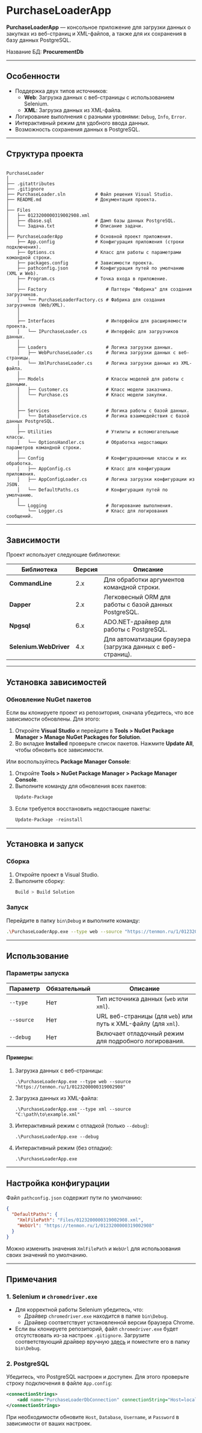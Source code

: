 ﻿# PurchaseLoaderApp

**PurchaseLoaderApp** — консольное приложение для загрузки данных о закупках из веб-страниц и XML-файлов, а также для их сохранения в базу данных PostgreSQL. 

Название БД: **ProcurementDb** 

---

## Особенности

- Поддержка двух типов источников:
  - **Web**: Загрузка данных с веб-страницы с использованием Selenium.
  - **XML**: Загрузка данных из XML-файла.
- Логирование выполнения с разными уровнями: `Debug`, `Info`, `Error`.
- Интерактивный режим для удобного ввода данных.
- Возможность сохранения данных в PostgreSQL.

---

## Структура проекта

```

PurchaseLoader
│
├── .gitattributes              
├── .gitignore              
├── PurchaseLoader.sln           # Файл решения Visual Studio.
├── README.md                    # Документация проекта.
│
├── Files                     
│   ├── 0123200000319002908.xml 
│   ├── dbase.sql                # Дамп базы данных PostgreSQL.
│   └── Задача.txt               # Описание задачи.
│
├── PurchaseLoaderApp            # Основной проект приложения.
    ├── App.config               # Конфигурация приложения (строки подключения).
    ├── Options.cs               # Класс для работы с параметрами командной строки.
    ├── packages.config          # Зависимости проекта.
    ├── pathconfig.json          # Конфигурация путей по умолчанию (XML и Web).
    ├── Program.cs               # Точка входа в приложение.
    │
    ├── Factory                      # Паттерн "Фабрика" для создания загрузчиков.
    │   └── PurchaseLoaderFactory.cs # Фабрика для создания загрузчиков (Web/XML).
    │
    │
    ├── Interfaces                   # Интерфейсы для расширяемости проекта.
    │   └── IPurchaseLoader.cs       # Интерфейс для загрузчиков данных.
    │
    ├── Loaders                      # Логика загрузки данных.
    │   ├── WebPurchaseLoader.cs     # Логика загрузки данных с веб-страницы.
    │   └── XmlPurchaseLoader.cs     # Логика загрузки данных из XML-файла.
    │
    ├── Models                       # Классы моделей для работы с данными.
    │   ├── Customer.cs              # Класс модели заказчика.
    │   └── Purchase.cs              # Класс модели закупки.
    │
    │
    ├── Services                     # Логика работы с базой данных.
    │   └── DatabaseService.cs       # Логика взаимодействия с базой данных PostgreSQL.
    │
    ├── Utilities                    # Утилиты и вспомогательные классы.
    │   └── OptionsHandler.cs        # Обработка недостающих параметров командной строки.
    │
    ├── Config                       # Конфигурационные классы и их обработка.
    │   ├── AppConfig.cs             # Класс для конфигурации приложения.
    │   ├── AppConfigLoader.cs       # Логика загрузки конфигурации из JSON.
    │   └── DefaultPaths.cs          # Конфигурация путей по умолчанию.
    │
    └── Logging                      # Логирование выполнения.
        └── Logger.cs                # Класс для логирования сообщений.

```

---

## Зависимости

Проект использует следующие библиотеки:

| **Библиотека**                     | **Версия**     | **Описание**                                                  |
|------------------------------------|----------------|--------------------------------------------------------------|
| **CommandLine**                    | 2.x            | Для обработки аргументов командной строки.                  |
| **Dapper**                         | 2.x            | Легковесный ORM для работы с базой данных PostgreSQL.        |
| **Npgsql**                         | 6.x            | ADO.NET-драйвер для работы с PostgreSQL.                     |
| **Selenium.WebDriver**             | 4.x            | Для автоматизации браузера (загрузка данных с веб-страниц).  |

---

## Установка зависимостей

### Обновление NuGet пакетов
Если вы клонируете проект из репозитория, сначала убедитесь, что все зависимости обновлены. Для этого:

1. Откройте **Visual Studio** и перейдите в **Tools > NuGet Package Manager > Manage NuGet Packages for Solution**.
2. Во вкладке **Installed** проверьте список пакетов. Нажмите **Update All**, чтобы обновить все зависимости.

Или воспользуйтесь **Package Manager Console**:

1. Откройте **Tools > NuGet Package Manager > Package Manager Console**.
2. Выполните команду для обновления всех пакетов:
   ```powershell
   Update-Package
   ```
3. Если требуется восстановить недостающие пакеты:
   ```powershell
   Update-Package -reinstall
   ```

---

## Установка и запуск

### Сборка
1. Откройте проект в Visual Studio.
2. Выполните сборку:
   ```bash
   Build > Build Solution
   ```

### Запуск
Перейдите в папку `bin\Debug` и выполните команду:
```bash
.\PurchaseLoaderApp.exe --type web --source "https://tenmon.ru/1/0123200000319002908"" --debug
```

---

## Использование

### Параметры запуска

| Параметр      | Обязательный | Описание                                                                 |
|---------------|--------------|-------------------------------------------------------------------------|
| `--type`      | Нет          | Тип источника данных (`web` или `xml`).                                 |
| `--source`    | Нет          | URL веб-страницы (для `web`) или путь к XML-файлу (для `xml`).          |
| `--debug`     | Нет          | Включает отладочный режим для подробного логирования.                   |

#### Примеры:
1. Загрузка данных с веб-страницы:
   ```shell
   .\PurchaseLoaderApp.exe --type web --source "https://tenmon.ru/1/0123200000319002908"
   ```

2. Загрузка данных из XML-файла:
   ```shell
   .\PurchaseLoaderApp.exe --type xml --source "C:\path\to\example.xml"
   ```

3. Интерактивный режим с отладкой (только `--debug`):
   ```shell
   .\PurchaseLoaderApp.exe --debug
   ```
4. Интерактивный режим (без отладки):
   ```shell
   .\PurchaseLoaderApp.exe
   ```

---

## Настройка конфигурации

Файл `pathconfig.json` содержит пути по умолчанию:

```json
{
  "DefaultPaths": {
    "XmlFilePath": "Files/0123200000319002908.xml",
    "WebUrl": "https://tenmon.ru/1/0123200000319002908"
  }
}

```

Можно изменить значения `XmlFilePath` и `WebUrl` для использования своих значений по умолчанию.

---

## Примечания

### 1. Selenium и `chromedriver.exe`
- Для корректной работы Selenium убедитесь, что:
  - Драйвер `chromedriver.exe` находится в папке `bin\Debug`.
  - Драйвер соответствует установленной версии браузера Chrome.
- Если вы клонируете репозиторий, файл `chromedriver.exe` будет отсутствовать из-за настроек `.gitignore`. Загрузите соответствующий драйвер вручную [здесь](https://chromedriver.chromium.org/downloads) и поместите его в папку `bin\Debug`.

### 2. PostgreSQL
Убедитесь, что PostgreSQL настроен и доступен. Для этого проверьте строку подключения в файле `App.config`:
```xml
<connectionStrings>
	<add name="PurchaseLoaderDbConnection" connectionString="Host=localhost;Port=5432;Database=ProcurementDb;Username=postgres;Password=password;" providerName="Npgsql" />
</connectionStrings>
```

При необходимости обновите `Host`, `Database`, `Username`, и `Password` в зависимости от ваших настроек.